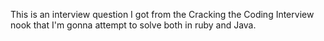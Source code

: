 This is an interview question I got from the Cracking the Coding Interview nook that I'm gonna attempt to solve both in ruby and Java.